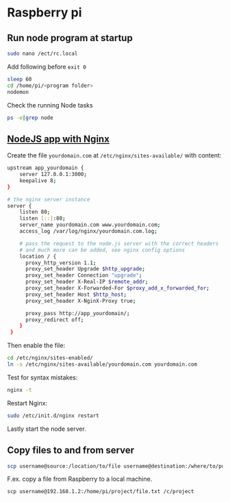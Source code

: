 # Raspberry pi

## Run node program at startup
```sh
sudo nano /ect/rc.local
```
Add following before `exit 0`
```sh
sleep 60
cd /home/pi/<program folder>
nodemon
```

Check the running Node tasks
```sh
ps -e|grep node
```

## [NodeJS app with Nginx](https://stackoverflow.com/questions/5009324/node-js-nginx-what-now)

Create the file `yourdomain.com` at `/etc/nginx/sites-available/` with content:

```sh
upstream app_yourdomain {
    server 127.0.0.1:3000;
    keepalive 8;
}

# the nginx server instance
server {
    listen 80;
    listen [::]:80;
    server_name yourdomain.com www.yourdomain.com;
    access_log /var/log/nginx/yourdomain.com.log;

    # pass the request to the node.js server with the correct headers
    # and much more can be added, see nginx config options
    location / {
      proxy_http_version 1.1;
      proxy_set_header Upgrade $http_upgrade;
      proxy_set_header Connection "upgrade";
      proxy_set_header X-Real-IP $remote_addr;
      proxy_set_header X-Forwarded-For $proxy_add_x_forwarded_for;
      proxy_set_header Host $http_host;
      proxy_set_header X-NginX-Proxy true;

      proxy_pass http://app_yourdomain/;
      proxy_redirect off;
    }
 }
```

Then enable the file:

```sh
cd /etc/nginx/sites-enabled/ 
ln -s /etc/nginx/sites-available/yourdomain.com yourdomain.com
````

Test for syntax mistakes:
```sh
nginx -t
```

Restart Nginx:
```sh
sudo /etc/init.d/nginx restart
```

Lastly start the node server.



## Copy files to and from server

```sh
scp username@source:/location/to/file username@destination:/where/to/put
```

F.ex. copy a file from Raspberry to a local machine.

`scp username@192.168.1.2:/home/pi/project/file.txt /c/project`